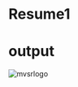 # Resume1
# output


![mvsrlogo](https://user-images.githubusercontent.com/114091551/191666051-d1657689-1dbe-425e-9b80-cae99a57494a.jpg)
